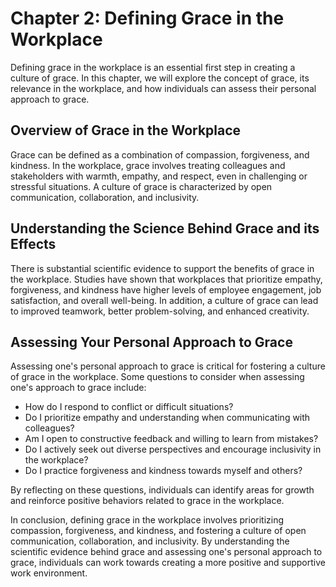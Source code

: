 Chapter 2: Defining Grace in the Workplace
==========================================

Defining grace in the workplace is an essential first step in creating a culture of grace. In this chapter, we will explore the concept of grace, its relevance in the workplace, and how individuals can assess their personal approach to grace.

Overview of Grace in the Workplace
----------------------------------

Grace can be defined as a combination of compassion, forgiveness, and kindness. In the workplace, grace involves treating colleagues and stakeholders with warmth, empathy, and respect, even in challenging or stressful situations. A culture of grace is characterized by open communication, collaboration, and inclusivity.

Understanding the Science Behind Grace and its Effects
------------------------------------------------------

There is substantial scientific evidence to support the benefits of grace in the workplace. Studies have shown that workplaces that prioritize empathy, forgiveness, and kindness have higher levels of employee engagement, job satisfaction, and overall well-being. In addition, a culture of grace can lead to improved teamwork, better problem-solving, and enhanced creativity.

Assessing Your Personal Approach to Grace
-----------------------------------------

Assessing one's personal approach to grace is critical for fostering a culture of grace in the workplace. Some questions to consider when assessing one's approach to grace include:

* How do I respond to conflict or difficult situations?
* Do I prioritize empathy and understanding when communicating with colleagues?
* Am I open to constructive feedback and willing to learn from mistakes?
* Do I actively seek out diverse perspectives and encourage inclusivity in the workplace?
* Do I practice forgiveness and kindness towards myself and others?

By reflecting on these questions, individuals can identify areas for growth and reinforce positive behaviors related to grace in the workplace.

In conclusion, defining grace in the workplace involves prioritizing compassion, forgiveness, and kindness, and fostering a culture of open communication, collaboration, and inclusivity. By understanding the scientific evidence behind grace and assessing one's personal approach to grace, individuals can work towards creating a more positive and supportive work environment.
